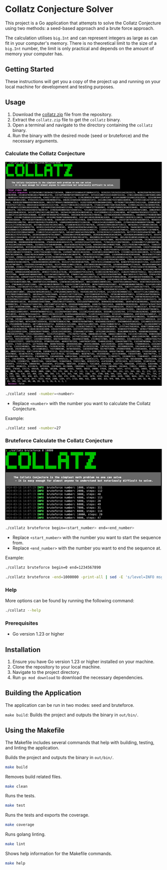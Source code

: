 # Collatz Conjecture Solver

This project is a Go application that attempts to solve the Collatz Conjecture using two methods: a seed-based approach and a brute force approach.

The calculation utilises `big.Int` and can represent integers as large as can fit in your computer's memory. There is no theoretical limit to the size of a `big.Int` number, the limit is only practical and depends on the amount of memory your computer has.

## Getting Started

These instructions will get you a copy of the project up and running on your local machine for development and testing purposes.

## Usage

1. Download the [collatz.zip](https://raw.githubusercontent.com/jfallis/collatz/main/collatz.zip) file from the repository.
1. Extract the `collatz.zip` file to get the `collatz` binary.
1. Open a terminal and navigate to the directory containing the `collatz` binary.
1. Run the binary with the desired mode (seed or bruteforce) and the necessary arguments.

### Calculate the Collatz Conjecture

![seed screenshot](/readme/screenshot_seed.png)

```bash
./collatz seed -number=<number>
```
- Replace `<number>` with the number you want to calculate the Collatz Conjecture.

Example:
```bash
./collatz seed -number=27
```

### Bruteforce Calculate the Collatz Conjecture

![bruteforce screenshot](/readme/screenshot_bruteforce.png)


```bash
./collatz bruteforce begin=<start_number> end=<end_number>
```

- Replace `<start_number>` with the number you want to start the sequence from.
- Replace `<end_number>` with the number you want to end the sequence at.

Example:
```bash
./collatz bruteforce begin=0 end=1234567890
```

```bash
./collatz bruteforce -end=1000000 -print-all | sed -E 's/level=INFO msg="([^"]+)"/\1/' | sed -E 's/number: ([0-9]+), steps: ([0-9]+), max: ([0-9]+)/\1,\2,\3/' > example.txt
```

### Help
More options can be found by running the following command:

```bash
./collatz --help
```

### Prerequisites

- Go version 1.23 or higher

## Installation

1. Ensure you have Go version 1.23 or higher installed on your machine.
1. Clone the repository to your local machine.
1. Navigate to the project directory.
1. Run `go mod download` to download the necessary dependencies.

## Building the Application

The application can be run in two modes: seed and bruteforce.

`make build`: Builds the project and outputs the binary in `out/bin/`.

## Using the Makefile

The Makefile includes several commands that help with building, testing, and linting the application.

Builds the project and outputs the binary in `out/bin/`.
```bash
make build
```

Removes build related files.
```bash
make clean
```

Runs the tests.
```bash
make test
```

Runs the tests and exports the coverage.
```bash
make coverage
```

Runs golang linting.
```bash
make lint
```

Shows help information for the Makefile commands.
```bash
make help
```
